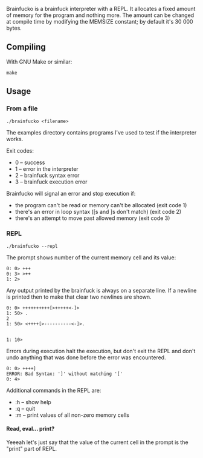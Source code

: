 Brainfucko is a brainfuck interpreter with a REPL.
It allocates a fixed amount of memory for the program and nothing more.
The amount can be changed at compile time by modifying the MEMSIZE constant;
by default it's 30 000 bytes.

## Compiling

With GNU Make or similar:

```
make
```

## Usage

### From a file

```
./brainfucko <filename>
```

The examples directory contains programs I've used to test if the interpreter works.

Exit codes:

- 0 – success
- 1 – error in the interpreter
- 2 – brainfuck syntax error
- 3 – brainfuck execution error

Brainfucko will signal an error and stop execution if:

- the program can't be read or memory can't be allocated (exit code 1)
- there's an error in loop syntax ([s and ]s don't match) (exit code 2)
- there's an attempt to move past allowed memory (exit code 3)

### REPL

```
./brainfucko --repl
```

The prompt shows number of the current memory cell and its value:

```
0: 0> +++
0: 3> >++
1: 2> 
```

Any output printed by the brainfuck is always on a separate line.
If a newline is printed then to make that clear two newlines are shown.

```
0: 0> ++++++++++[>+++++<-]>
1: 50> .
2
1: 50> <++++[>----------<-]>.


1: 10>
```

Errors during execution halt the execution, but don't exit the REPL and don't undo
anything that was done before the error was encountered.

```
0: 0> ++++]
ERROR: Bad Syntax: ']' without matching '['
0: 4>
```

Additional commands in the REPL are:

- :h – show help
- :q – quit
- :m – print values of all non-zero memory cells

#### Read, eval... print?

Yeeeah let's just say that the value of the current cell in the prompt is the "print" part of REPL.
